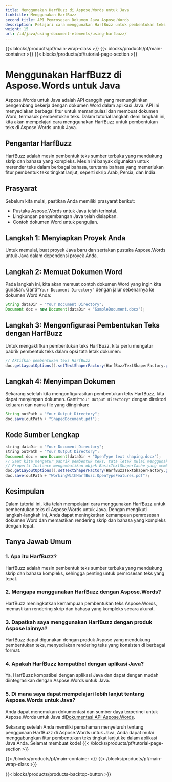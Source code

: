 ```yaml
---
title: Menggunakan HarfBuzz di Aspose.Words untuk Java
linktitle: Menggunakan HarfBuzz
second_title: API Pemrosesan Dokumen Java Aspose.Words
description: Pelajari cara menggunakan HarfBuzz untuk pembentukan teks tingkat lanjut di Aspose.Words untuk Java. Tingkatkan tampilan teks dalam skrip yang rumit dengan panduan langkah demi langkah ini.
weight: 15
url: /id/java/using-document-elements/using-harfbuzz/
---
```


{{< blocks/products/pf/main-wrap-class >}}
{{< blocks/products/pf/main-container >}}
{{< blocks/products/pf/tutorial-page-section >}}

# Menggunakan HarfBuzz di Aspose.Words untuk Java


Aspose.Words untuk Java adalah API canggih yang memungkinkan pengembang bekerja dengan dokumen Word dalam aplikasi Java. API ini menyediakan berbagai fitur untuk memanipulasi dan membuat dokumen Word, termasuk pembentukan teks. Dalam tutorial langkah demi langkah ini, kita akan mempelajari cara menggunakan HarfBuzz untuk pembentukan teks di Aspose.Words untuk Java.

## Pengantar HarfBuzz

HarfBuzz adalah mesin pembentuk teks sumber terbuka yang mendukung skrip dan bahasa yang kompleks. Mesin ini banyak digunakan untuk merender teks dalam berbagai bahasa, terutama bahasa yang memerlukan fitur pembentuk teks tingkat lanjut, seperti skrip Arab, Persia, dan India.

## Prasyarat

Sebelum kita mulai, pastikan Anda memiliki prasyarat berikut:

- Pustaka Aspose.Words untuk Java telah terinstal.
- Lingkungan pengembangan Java telah disiapkan.
- Contoh dokumen Word untuk pengujian.

## Langkah 1: Menyiapkan Proyek Anda

Untuk memulai, buat proyek Java baru dan sertakan pustaka Aspose.Words untuk Java dalam dependensi proyek Anda.

## Langkah 2: Memuat Dokumen Word

 Pada langkah ini, kita akan memuat contoh dokumen Word yang ingin kita gunakan. Ganti`"Your Document Directory"` dengan jalur sebenarnya ke dokumen Word Anda:

```java
String dataDir = "Your Document Directory";
Document doc = new Document(dataDir + "SampleDocument.docx");
```

## Langkah 3: Mengonfigurasi Pembentukan Teks dengan HarfBuzz

Untuk mengaktifkan pembentukan teks HarfBuzz, kita perlu mengatur pabrik pembentuk teks dalam opsi tata letak dokumen:

```java
// Aktifkan pembentukan teks HarfBuzz
doc.getLayoutOptions().setTextShaperFactory(HarfBuzzTextShaperFactory.getInstance());
```

## Langkah 4: Menyimpan Dokumen

 Sekarang setelah kita mengonfigurasikan pembentukan teks HarfBuzz, kita dapat menyimpan dokumen. Ganti`"Your Output Directory"` dengan direktori keluaran dan nama file yang diinginkan:

```java
String outPath = "Your Output Directory";
doc.save(outPath + "ShapedDocument.pdf");
```

## Kode Sumber Lengkap
```java
string dataDir = "Your Document Directory";
string outPath = "Your Output Directory";
Document doc = new Document(dataDir + "OpenType text shaping.docx");
// Saat kita mengatur pabrik pembentuk teks, tata letak mulai menggunakan fitur OpenType.
// Properti Instance mengembalikan objek BasicTextShaperCache yang membungkus HarfBuzzTextShaperFactory.
doc.getLayoutOptions().setTextShaperFactory(HarfBuzzTextShaperFactory.getInstance());
doc.save(outPath + "WorkingWithHarfBuzz.OpenTypeFeatures.pdf");
```

## Kesimpulan

Dalam tutorial ini, kita telah mempelajari cara menggunakan HarfBuzz untuk pembentukan teks di Aspose.Words untuk Java. Dengan mengikuti langkah-langkah ini, Anda dapat meningkatkan kemampuan pemrosesan dokumen Word dan memastikan rendering skrip dan bahasa yang kompleks dengan tepat.

## Tanya Jawab Umum

### 1. Apa itu HarfBuzz?

HarfBuzz adalah mesin pembentuk teks sumber terbuka yang mendukung skrip dan bahasa kompleks, sehingga penting untuk pemrosesan teks yang tepat.

### 2. Mengapa menggunakan HarfBuzz dengan Aspose.Words?

HarfBuzz meningkatkan kemampuan pembentukan teks Aspose.Words, memastikan rendering skrip dan bahasa yang kompleks secara akurat.

### 3. Dapatkah saya menggunakan HarfBuzz dengan produk Aspose lainnya?

HarfBuzz dapat digunakan dengan produk Aspose yang mendukung pembentukan teks, menyediakan rendering teks yang konsisten di berbagai format.

### 4. Apakah HarfBuzz kompatibel dengan aplikasi Java?

Ya, HarfBuzz kompatibel dengan aplikasi Java dan dapat dengan mudah diintegrasikan dengan Aspose.Words untuk Java.

### 5. Di mana saya dapat mempelajari lebih lanjut tentang Aspose.Words untuk Java?

Anda dapat menemukan dokumentasi dan sumber daya terperinci untuk Aspose.Words untuk Java di[Dokumentasi API Aspose.Words](https://reference.aspose.com/words/java/).

Sekarang setelah Anda memiliki pemahaman menyeluruh tentang penggunaan HarfBuzz di Aspose.Words untuk Java, Anda dapat mulai menggabungkan fitur pembentukan teks tingkat lanjut ke dalam aplikasi Java Anda. Selamat membuat kode!
{{< /blocks/products/pf/tutorial-page-section >}}

{{< /blocks/products/pf/main-container >}}
{{< /blocks/products/pf/main-wrap-class >}}

{{< blocks/products/products-backtop-button >}}
